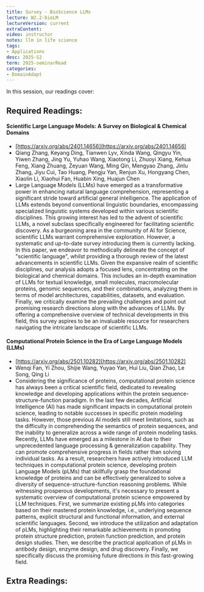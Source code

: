 ```yaml
---
title: Survey - BioScience LLMs 
lecture: W2.2-bioLM
lectureVersion: current
extraContent: 
video: instructor
notes: llm in life science
tags:
- Applications
desc: 2025-S2
term: 2025-seminarRead
categories:
- DomainAdapt
---
```



In this session, our readings cover: 

## Required Readings: 


####  Scientific Large Language Models: A Survey on Biological & Chemical Domains
+ [https://arxiv.org/abs/2401.14656](https://arxiv.org/abs/2401.14656)
+ Qiang Zhang, Keyang Ding, Tianwen Lyv, Xinda Wang, Qingyu Yin, Yiwen Zhang, Jing Yu, Yuhao Wang, Xiaotong Li, Zhuoyi Xiang, Kehua Feng, Xiang Zhuang, Zeyuan Wang, Ming Qin, Mengyao Zhang, Jinlu Zhang, Jiyu Cui, Tao Huang, Pengju Yan, Renjun Xu, Hongyang Chen, Xiaolin Li, Xiaohui Fan, Huabin Xing, Huajun Chen
+ Large Language Models (LLMs) have emerged as a transformative power in enhancing natural language comprehension, representing a significant stride toward artificial general intelligence. The application of LLMs extends beyond conventional linguistic boundaries, encompassing specialized linguistic systems developed within various scientific disciplines. This growing interest has led to the advent of scientific LLMs, a novel subclass specifically engineered for facilitating scientific discovery. As a burgeoning area in the community of AI for Science, scientific LLMs warrant comprehensive exploration. However, a systematic and up-to-date survey introducing them is currently lacking. In this paper, we endeavor to methodically delineate the concept of "scientific language", whilst providing a thorough review of the latest advancements in scientific LLMs. Given the expansive realm of scientific disciplines, our analysis adopts a focused lens, concentrating on the biological and chemical domains. This includes an in-depth examination of LLMs for textual knowledge, small molecules, macromolecular proteins, genomic sequences, and their combinations, analyzing them in terms of model architectures, capabilities, datasets, and evaluation. Finally, we critically examine the prevailing challenges and point out promising research directions along with the advances of LLMs. By offering a comprehensive overview of technical developments in this field, this survey aspires to be an invaluable resource for researchers navigating the intricate landscape of scientific LLMs.





#### Computational Protein Science in the Era of Large Language Models (LLMs)
+ [https://arxiv.org/abs/2501.10282](https://arxiv.org/abs/2501.10282)
+ Wenqi Fan, Yi Zhou, Shijie Wang, Yuyao Yan, Hui Liu, Qian Zhao, Le Song, Qing Li
+ Considering the significance of proteins, computational protein science has always been a critical scientific field, dedicated to revealing knowledge and developing applications within the protein sequence-structure-function paradigm. In the last few decades, Artificial Intelligence (AI) has made significant impacts in computational protein science, leading to notable successes in specific protein modeling tasks. However, those previous AI models still meet limitations, such as the difficulty in comprehending the semantics of protein sequences, and the inability to generalize across a wide range of protein modeling tasks. Recently, LLMs have emerged as a milestone in AI due to their unprecedented language processing & generalization capability. They can promote comprehensive progress in fields rather than solving individual tasks. As a result, researchers have actively introduced LLM techniques in computational protein science, developing protein Language Models (pLMs) that skillfully grasp the foundational knowledge of proteins and can be effectively generalized to solve a diversity of sequence-structure-function reasoning problems. While witnessing prosperous developments, it's necessary to present a systematic overview of computational protein science empowered by LLM techniques. First, we summarize existing pLMs into categories based on their mastered protein knowledge, i.e., underlying sequence patterns, explicit structural and functional information, and external scientific languages. Second, we introduce the utilization and adaptation of pLMs, highlighting their remarkable achievements in promoting protein structure prediction, protein function prediction, and protein design studies. Then, we describe the practical application of pLMs in antibody design, enzyme design, and drug discovery. Finally, we specifically discuss the promising future directions in this fast-growing field.


## Extra Readings: 

<!--excerpt.start-->
